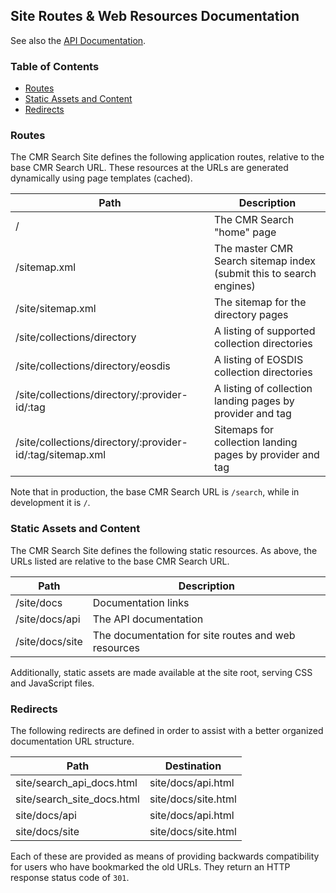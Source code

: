 ## Site Routes &amp; Web Resources Documentation

See also the [API Documentation](search_api_docs.html).

### Table of Contents

  * [Routes](#routes)
  * [Static Assets and Content](#static-assets-and-content)
  * [Redirects](#redirects)

### <a name="routes"></a> Routes

The CMR Search Site defines the following application routes, relative to the base CMR Search URL. These resources at the URLs are generated dynamically using page templates (cached).

| Path                                                      | Description                                                         |
| --------------------------------------------------------- | ------------------------------------------------------------------- |
| /                                                         | The CMR Search "home" page                                          |
| /sitemap.xml                                              | The master CMR Search sitemap index (submit this to search engines) |
| /site/sitemap.xml                                         | The sitemap for the directory pages                                 |
| /site/collections/directory                               | A listing of supported collection directories                       |
| /site/collections/directory/eosdis                        | A listing of EOSDIS collection directories                          |
| /site/collections/directory/:provider-id/:tag             | A listing of collection landing pages by provider and tag           |
| /site/collections/directory/:provider-id/:tag/sitemap.xml | Sitemaps for collection landing pages by provider and tag           |

Note that in production, the base CMR Search URL is `/search`, while in development it is `/`.

### <a name="static-assets-and-content"></a> Static Assets and Content

The CMR Search Site defines the following static resources. As above, the URLs listed are relative to the base CMR Search URL.

| Path            | Description                                         |
| --------------- | --------------------------------------------------- |
| /site/docs      | Documentation links                                 |
| /site/docs/api  | The API documentation                               |
| /site/docs/site | The documentation for site routes and web resources |

Additionally, static assets are made available at the site root, serving CSS and JavaScript files.

### <a name="redirects"></a> Redirects

The following redirects are defined in order to assist with a better organized documentation URL structure.

| Path                       | Destination         |
| -------------------------- | ------------------- |
| site/search_api_docs.html  | site/docs/api.html  |
| site/search_site_docs.html | site/docs/site.html |
| site/docs/api              | site/docs/api.html  |
| site/docs/site             | site/docs/site.html |

Each of these are provided as means of providing backwards compatibility for users who have bookmarked the old URLs. They return an HTTP response status code of `301`.
